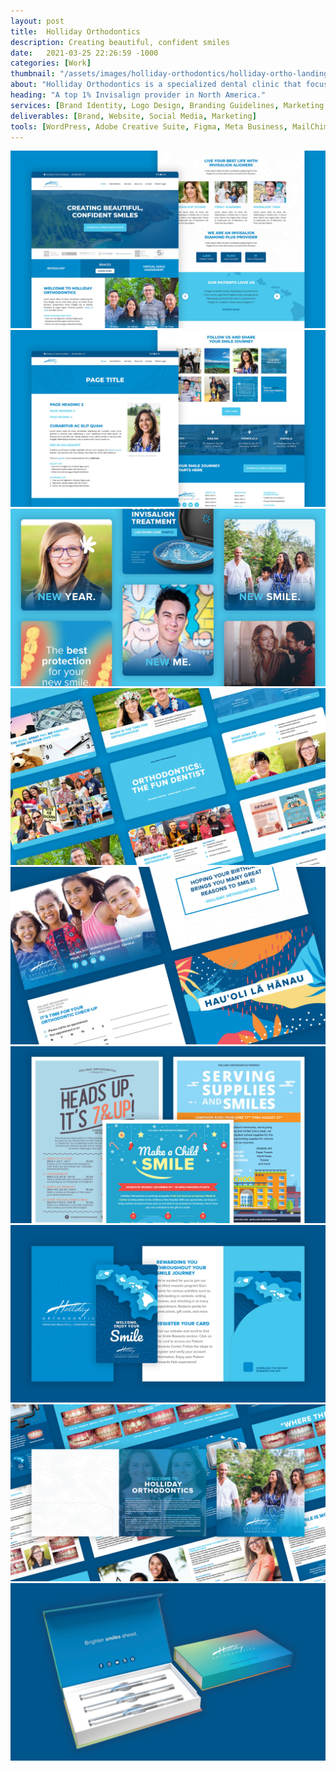 ```yaml
---
layout: post
title:  Holliday Orthodontics
description: Creating beautiful, confident smiles
date:   2021-03-25 22:26:59 -1000
categories: [Work]
thumbnail: "/assets/images/holliday-orthodontics/holliday-ortho-landing-page.jpg"
about: "Holliday Orthodontics is a specialized dental clinic that focuses on providing orthodontic treatment to its patients. The clinic has a unique approach to treatment, tailored to each patient's needs while utilizing the latest technology and techniques to achieve the best possible results. Patients can expect personalized care and attention throughout their treatment journey, focusing on achieving a beautiful, confident smile."
heading: "A top 1% Invisalign provider in North America."
services: [Brand Identity, Logo Design, Branding Guidelines, Marketing Materials, Illustration, Photography, Video, Front-end Development, Back-end Development, Social Media, Email Marketing, Search Enginge Optimization, Search Engine Marketing]
deliverables: [Brand, Website, Social Media, Marketing]
tools: [WordPress, Adobe Creative Suite, Figma, Meta Business, MailChimp, Google Analytics]
---
```

<img alt="Holliday Orthodontics - Landing Page" src="/assets/images/holliday-orthodontics/holliday-ortho-landing-page.jpg">
<img alt="Holliday Orthodontics - About Us Page" src="/assets/images/holliday-orthodontics/holliday-ortho-about-us-page.jpg">
<img alt="Holliday Orthodontics - Social Media" src="/assets/images/holliday-orthodontics/holliday-ortho-social-media.jpg">
<img alt="Holliday Orthodontics - Slide Decks" src="/assets/images/holliday-orthodontics/holliday-ortho-slide-decks.jpg">
<img alt="Holliday Orthodontics - Print" src="/assets/images/holliday-orthodontics/holliday-ortho-print.jpg">
<img alt="Holliday Orthodontics - Print 1" src="/assets/images/holliday-orthodontics/holliday-ortho-print-1.jpg">
<img alt="Holliday Orthodontics - Print 2" src="/assets/images/holliday-orthodontics/holliday-ortho-print-2.jpg">
<img alt="Holliday Orthodontics - Print 3" src="/assets/images/holliday-orthodontics/holliday-ortho-print-3.jpg">
<img alt="Holliday Orthodontics - Print 4" src="/assets/images/holliday-orthodontics/holliday-ortho-print-4.jpg">
<script src="https://fast.wistia.com/embed/medias/qgjromyva4.jsonp" async></script>
<script src="https://fast.wistia.com/assets/external/E-v1.js" async></script>
<div class="wistia_responsive_padding" style="padding:56.25% 0 0 0;position:relative;"><div class="wistia_responsive_wrapper" style="height:100%;left:0;position:absolute;top:0;width:100%;"><span class="wistia_embed wistia_async_qgjromyva4 popover=true popoverAnimateThumbnail=true videoFoam=true" style="display:inline-block;height:100%;position:relative;width:100%">&nbsp;</span></div></div>
<script src="https://fast.wistia.com/embed/medias/wymcaodc0j.jsonp" async></script>
<script src="https://fast.wistia.com/assets/external/E-v1.js" async></script>
<div class="wistia_responsive_padding" style="padding:56.25% 0 0 0;position:relative;">
    <div class="wistia_responsive_wrapper" style="height:100%;left:0;position:absolute;top:0;width:100%;">
        <span class="wistia_embed wistia_async_wymcaodc0j popover=true popoverAnimateThumbnail=true videoFoam=true" style="display:inline-block;height:100%;position:relative;width:100%">&nbsp;</span>
    </div>
</div>